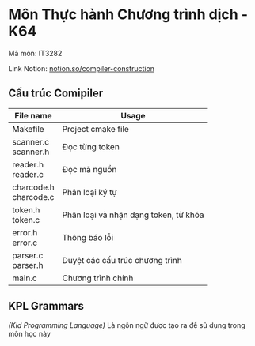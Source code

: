 # Môn Thực hành Chương trình dịch - K64

Mã môn: IT3282

Link Notion: [notion.so/compiler-construction](https://www.notion.so/Compiler-Construction-42a9142946bd4ae9a2f3cf6261a11de3)

## Cấu trúc Comipiler

| File name | Usage |
| --- | --- |
| Makefile | Project cmake file |
| scanner.c <br/> scanner.h | Đọc từng token |
| reader.h <br/> reader.c | Đọc mã nguồn |
| charcode.h <br/> charcode.c | Phân loại ký tự |
| token.h <br/> token.c | Phân loại và nhận dạng token, từ khóa |
| error.h <br/> error.c | Thông báo lỗi |
| parser.c <br/> parser.h | Duyệt các cấu trúc chương trình |
| main.c | Chương trình chính |

## KPL Grammars

_(Kid Programming Language)_
Là ngôn ngữ được tạo ra để sử dụng trong môn học này
